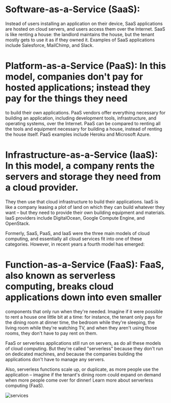 # Software-as-a-Service (SaaS): 
Instead of users installing an application on their device, SaaS applications are hosted on cloud servers, and users access them over the Internet.
SaaS is like renting a house: the landlord maintains the house, but the tenant mostly gets to use it as if they owned it.
Examples of SaaS applications include Salesforce, MailChimp, and Slack.

# Platform-as-a-Service (PaaS): In this model, companies don't pay for hosted applications; instead they pay for the things they need
to build their own applications.
PaaS vendors offer everything necessary for building an application, including development tools, infrastructure, and 
operating systems, over the Internet. PaaS can be compared to renting all the tools and equipment necessary for building a 
house, instead of renting the house itself. PaaS examples include Heroku and Microsoft Azure.

# Infrastructure-as-a-Service (IaaS): In this model, a company rents the servers and storage they need from a cloud provider.
They then use that cloud infrastructure to build their applications. IaaS is like a company leasing a plot of land on which
they can build whatever they want – but they need to provide their own building equipment and materials. IaaS providers 
include DigitalOcean, Google Compute Engine, and OpenStack.

Formerly, SaaS, PaaS, and IaaS were the three main models of cloud computing, and essentially all cloud services fit into one 
of these categories. However, in recent years a fourth model has emerged:

# Function-as-a-Service (FaaS): FaaS, also known as serverless computing, breaks cloud applications down into even smaller 
components that only run when they're needed. Imagine if it were possible to rent a house one little bit at a time: for
instance, the tenant only pays for the dining room at dinner time, the bedroom while they're sleeping, the living room 
while they're watching TV, and when they aren't using those rooms, they don't have to pay rent on them.

FaaS or serverless applications still run on servers, as do all these models of cloud computing. But they're 
called "serverless" because they don't run on dedicated machines, and because the companies building the applications
don't have to manage any servers.

Also, serverless functions scale up, or duplicate, as more people use the application – imagine if the tenant's dining room 
could expand on demand when more people come over for dinner! Learn more about serverless computing (FaaS).


![services](https://www.cloudflare.com/img/learning/serverless/glossary/platform-as-a-service-paas/saas-paas-iaas-diagram.png)

